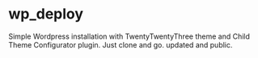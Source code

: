# wp_deploy
Simple Wordpress installation with TwentyTwentyThree theme and Child Theme Configurator plugin. Just clone and go. updated and public.
